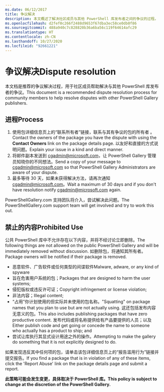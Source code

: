 ```yaml
---
ms.date: 06/12/2017
title: 争议解决
description: 本文概述了解决社区成员与其他 PowerShell 库发布者之间的争议的过程。
ms.openlocfilehash: d2fef0c266f2488d9653f67dba3ec58ce0db0f86
ms.sourcegitcommit: 488a940c7c828820b36a6ba56c119f64614afc29
ms.translationtype: HT
ms.contentlocale: zh-CN
ms.lasthandoff: 10/27/2020
ms.locfileid: "92661221"
---
```

# <a name="dispute-resolution"></a><span data-ttu-id="25266-103">争议解决</span><span class="sxs-lookup"><span data-stu-id="25266-103">Dispute resolution</span></span>

<span data-ttu-id="25266-104">本文档是推荐的争议解决过程，用于社区成员帮助解决与其他 PowerShell 库发布者的争议。</span><span class="sxs-lookup"><span data-stu-id="25266-104">This document is a recommended dispute resolution process for community members to help resolve disputes with other PowerShell Gallery publishers.</span></span>

## <a name="process"></a><span data-ttu-id="25266-105">进程</span><span class="sxs-lookup"><span data-stu-id="25266-105">Process</span></span>

1. <span data-ttu-id="25266-106">使用包详细信息页上的“联系所有者”链接，联系与其有争议的包的所有者  。</span><span class="sxs-lookup"><span data-stu-id="25266-106">Contact the owners of the package you have the dispute with using the **Contact Owners** link on the package details page.</span></span> <span data-ttu-id="25266-107">以友好和直接的方式说明问题。</span><span class="sxs-lookup"><span data-stu-id="25266-107">Explain your issue in a kind and direct manner.</span></span>
1. <span data-ttu-id="25266-108">将邮件副本发送到 [cgadmin@microsoft.com](mailto:cgadmin@microsoft.com)，让 PowerShell Gallery 管理员知晓你的不同想法。</span><span class="sxs-lookup"><span data-stu-id="25266-108">Send a copy of your message to [cgadmin@microsoft.com](mailto:cgadmin@microsoft.com) so that PowerShell Gallery Administrators are aware of your dispute.</span></span>
1. <span data-ttu-id="25266-109">最多等待 30 天，如果未获得解决方法，请再次通知 [cgadmin@microsoft.com](mailto:cgadmin@microsoft.com)。</span><span class="sxs-lookup"><span data-stu-id="25266-109">Wait a maximum of 30 days and if you don't have resolution notify [cgadmin@microsoft.com](mailto:cgadmin@microsoft.com) again.</span></span>

<span data-ttu-id="25266-110">PowerShellGallery.com 支持团队将介入，尝试解决此问题。</span><span class="sxs-lookup"><span data-stu-id="25266-110">The PowerShellGallery.com support team will get involved and try to work this out.</span></span>

## <a name="prohibited-use"></a><span data-ttu-id="25266-111">禁止的内容</span><span class="sxs-lookup"><span data-stu-id="25266-111">Prohibited Use</span></span>

<span data-ttu-id="25266-112">公共 PowerShell 库中不允许存在以下内容，并将不经讨论立即删除。</span><span class="sxs-lookup"><span data-stu-id="25266-112">The following things are not allowed on the public PowerShell Gallery and will be immediately removed without discussion.</span></span> <span data-ttu-id="25266-113">如删除包，将通知其所有者。</span><span class="sxs-lookup"><span data-stu-id="25266-113">Package owners will be notified if their package is removed.</span></span>

- <span data-ttu-id="25266-114">恶意软件、广告软件或任何类型的间谍软件</span><span class="sxs-lookup"><span data-stu-id="25266-114">Malware, adware, or any kind of spyware</span></span>
- <span data-ttu-id="25266-115">旨在危害用户系统的包；</span><span class="sxs-lookup"><span data-stu-id="25266-115">Packages that are designed to harm the user systems;</span></span>
- <span data-ttu-id="25266-116">侵犯版权或违反许可证；</span><span class="sxs-lookup"><span data-stu-id="25266-116">Copyright infringement or license violation;</span></span>
- <span data-ttu-id="25266-117">非法内容；</span><span class="sxs-lookup"><span data-stu-id="25266-117">Illegal content;</span></span>
- <span data-ttu-id="25266-118">“占用”你计划使用的但实际并未使用的包名称。</span><span class="sxs-lookup"><span data-stu-id="25266-118">"Squatting" on package names that you plan to use but are not actually using.</span></span> <span data-ttu-id="25266-119">这还包括发布内容无意义的包。</span><span class="sxs-lookup"><span data-stu-id="25266-119">This also includes publishing packages that have zero productive content.</span></span> <span data-ttu-id="25266-120">发布代码或将名称提供给有产品要提供的人员；以及</span><span class="sxs-lookup"><span data-stu-id="25266-120">Either publish code and get going or concede the name to someone who actually has a product to ship; and</span></span>
- <span data-ttu-id="25266-121">尝试让库执行其显式设计用途之外的操作。</span><span class="sxs-lookup"><span data-stu-id="25266-121">Attempting to make the gallery do something that it is not explicitly designed to do.</span></span>

<span data-ttu-id="25266-122">如果发现违反其中任何项的包，请单击该包详细信息页上的“报告滥用行为”链接并提交报告。</span><span class="sxs-lookup"><span data-stu-id="25266-122">If you find a package that is in violation of any of these items, click the 'Report Abuse' link on the package details page and submit a report.</span></span>

<span data-ttu-id="25266-123">**此策略可能会发生变更，具体取决于 PowerShell 库。**</span><span class="sxs-lookup"><span data-stu-id="25266-123">**This policy is subject to change at the discretion of the PowerShell Gallery.**</span></span>

